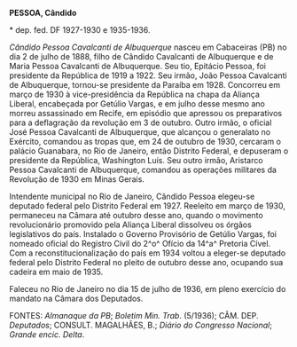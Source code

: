 **PESSOA, Cândido**

\* dep. fed. DF 1927-1930 e 1935-1936.

*Cândido Pessoa Cavalcanti de Albuquerque* nasceu em Cabaceiras (PB) no
dia 2 de julho de 1888, filho de Cândido Cavalcanti de Albuquerque e de
Maria Pessoa Cavalcanti de Albuquerque. Seu tio, Epitácio Pessoa, foi
presidente da República de 1919 a 1922. Seu irmão, João Pessoa
Cavalcanti de Albuquerque, tornou-se presidente da Paraíba em 1928.
Concorreu em março de 1930 à vice-presidência da República na chapa da
Aliança Liberal, encabeçada por Getúlio Vargas, e em julho desse mesmo
ano morreu assassinado em Recife, em episódio que apressou os
preparativos para a deflagração da revolução em 3 de outubro. Outro
irmão, o oficial José Pessoa Cavalcanti de Albuquerque, que alcançou o
generalato no Exército, comandou as tropas que, em 24 de outubro de
1930, cercaram o palácio Guanabara, no Rio de Janeiro, então Distrito
Federal, e depuseram o presidente da República, Washington Luís. Seu
outro irmão, Aristarco Pessoa Cavalcanti de Albuquerque, comandou as
operações militares da Revolução de 1930 em Minas Gerais.

Intendente municipal no Rio de Janeiro, Cândido Pessoa elegeu-se
deputado federal pelo Distrito Federal em 1927. Reeleito em março de
1930, permaneceu na Câmara até outubro desse ano, quando o movimento
revolucionário promovido pela Aliança Liberal dissolveu os órgãos
legislativos do país. Instalado o Governo Provisório de Getúlio Vargas,
foi nomeado oficial do Registro Civil do 2^o^ Ofício da 14^a^ Pretoria
Cível. Com a reconstitucionalização do país em 1934 voltou a eleger-se
deputado federal pelo Distrito Federal no pleito de outubro desse ano,
ocupando sua cadeira em maio de 1935.

Faleceu no Rio de Janeiro no dia 15 de julho de 1936, em pleno exercício
do mandato na Câmara dos Deputados.

FONTES: *Almanaque da PB*; *Boletim Min. Trab*. (5/1936); CÂM. DEP.
*Deputados*; CONSULT. MAGALHÃES, B.; *Diário do Congresso Nacional*;
*Grande encic. Delta*.
